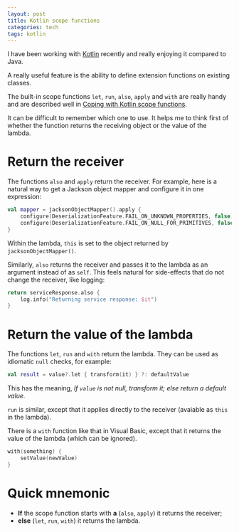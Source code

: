 ```yaml
---
layout: post
title: Kotlin scope functions
categories: tech
tags: kotlin
---
```


I have been working with [Kotlin](https://kotlinlang.org/) recently and really enjoying it 
compared to Java.

A really useful feature is the ability to define extension functions on existing
classes. 
 
The built-in scope functions `let`, `run`, `also`, `apply` and `with` are really handy
and are described well in
[Coping with Kotlin scope functions](https://kotlinexpertise.com/coping-with-kotlins-scope-functions/).

It can be difficult to remember which one to use. It helps me to think first of whether the function
returns the receiving object or the value of the lambda.

# Return the receiver

The functions `also` and `apply` return the receiver. For example, here is a natural way to get a
Jackson object mapper and configure it in one expression:

```kotlin
val mapper = jacksonObjectMapper().apply {
    configure(DeserializationFeature.FAIL_ON_UNKNOWN_PROPERTIES, false)
    configure(DeserializationFeature.FAIL_ON_NULL_FOR_PRIMITIVES, false)
}
```

Within the lambda, `this` is set to the object returned by `jacksonObjectMapper()`.

Similarly, `also` returns the receiver and passes it to the lambda as an argument instead
of as `self`. This feels natural for side-effects that do not change the receiver, like logging:

```kotlin
return serviceResponse.also {
    log.info("Returning service response: $it")
}
```

# Return the value of the lambda

The functions `let`, `run` and `with` return the lambda. They can be used as idiomatic
`null` checks, for example:

```kotlin
val result = value?.let { transform(it) } ?: defaultValue
```

This has the meaning, _If `value` is not null, transform it; else return a default
value._

`run` is similar, except that it applies directly to the receiver (avaiable as `this` in
the lambda).

There is a `with` function like that in Visual Basic, except that it returns the value of
the lambda (which can be ignored).

```kotlin
with(something) {
    setValue(newValue)
}
```

# Quick mnemonic

* **If** the scope function starts with **a** (`also`, `apply`) it returns the receiver;
* **else** (`let`, `run`, `with`) it returns the lambda.
